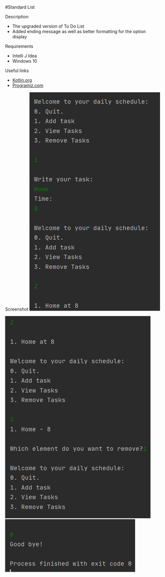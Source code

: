#Standard List

Description
* The upgraded version of To Do List
* Added ending message as well as better formatting for the option display

Requirements
* Intelli J Idea
* Windows 10

Useful links
* [Kotlin.org](https://kotlinlang.org/api/latest/jvm/stdlib/kotlin.collections/-list/index-of.html)
* [Programiz.com](https://www.programiz.com/kotlin-programming/while-loop)

Screenshot
![Screen Capture](src/Capture.JPG)

![Screen Capture](src/Capture1.JPG)
![Screen Capture](src/Capture2.JPG)
